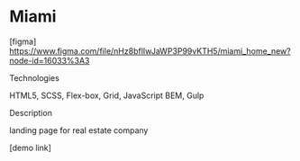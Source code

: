 # Miami
[figma] https://www.figma.com/file/nHz8bflIwJaWP3P99vKTH5/miami_home_new?node-id=16033%3A3

Technologies

HTML5, SCSS, Flex-box, Grid, JavaScript
BEM, Gulp

Description

landing page for real estate company

[demo link]
